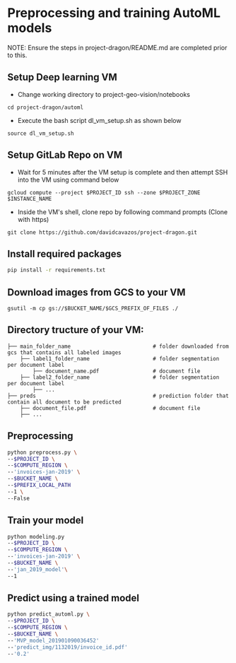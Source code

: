 # Preprocessing and training AutoML models

NOTE: Ensure the steps in project-dragon/README.md are completed prior to this.

## Setup Deep learning VM

- Change working directory to project-geo-vision/notebooks
```shell
cd project-dragon/automl
```

- Execute the bash script dl_vm_setup.sh as shown below
```shell
source dl_vm_setup.sh
```

## Setup GitLab Repo on VM
- Wait for 5 minutes after the VM setup is complete and then attempt SSH into the VM using command below
```shell
gcloud compute --project $PROJECT_ID ssh --zone $PROJECT_ZONE $INSTANCE_NAME
```

- Inside the VM's shell, clone repo by following command prompts (Clone with https)
```shell
git clone https://github.com/davidcavazos/project-dragon.git
```

## Install required packages

```bash
pip install -r requirements.txt
```

## Download images from GCS to your VM
```shell
gsutil -m cp gs://$BUCKET_NAME/$GCS_PREFIX_OF_FILES ./
```

## Directory tructure of your VM:
```
├── main_folder_name                  	      # folder downloaded from gcs that contains all labeled images
	├── label1_folder_name          	      # folder segmentation per document label
		├── document_name.pdf                 # document file
	├── label2_folder_name               	  # folder segmentation per document label
		├── ...                				  
├── preds									  # prediction folder that contain all document to be predicted
	├── document_file.pdf 					  # document file
	├── ...
```

## Preprocessing 
```bash
python preprocess.py \
--$PROJECT_ID \
--$COMPUTE_REGION \
--'invoices-jan-2019' \
--$BUCKET_NAME \
--$PREFIX_LOCAL_PATH
--1 \
--False
```

## Train your model 
```bash
python modeling.py
--$PROJECT_ID \
--$COMPUTE_REGION \
--'invoices-jan-2019' \
--$BUCKET_NAME \
--'jan_2019_model'\
--1
```

## Predict using a trained model
```bash
python predict_automl.py \
--$PROJECT_ID \
--$COMPUTE_REGION \
--$BUCKET_NAME \
--'MVP_model_201901090036452'
--'predict_img/1132019/invoice_id.pdf'
--'0.2'

```